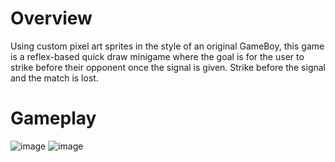 # Overview
Using custom pixel art sprites in the style of an original GameBoy, this game is a reflex-based quick draw minigame where the goal is for the user to strike before their opponent once the signal is given. Strike before the signal and the match is lost.

# Gameplay
![image](https://github.com/user-attachments/assets/726899a4-e30d-4f3f-bc1e-c1cafcc30767)
![image](https://github.com/user-attachments/assets/4633e2b7-f798-439c-b5e2-4fee2cba1e61)



